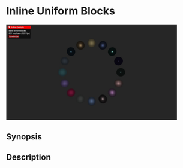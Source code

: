 # Inline Uniform Blocks

<img src="../../screenshots/inlineuniformblocks.jpg" height="256px">

## Synopsis


## Description
